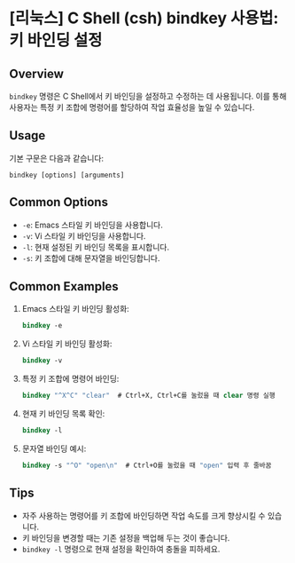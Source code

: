 # [리눅스] C Shell (csh) bindkey 사용법: 키 바인딩 설정

## Overview
`bindkey` 명령은 C Shell에서 키 바인딩을 설정하고 수정하는 데 사용됩니다. 이를 통해 사용자는 특정 키 조합에 명령어를 할당하여 작업 효율성을 높일 수 있습니다.

## Usage
기본 구문은 다음과 같습니다:
```
bindkey [options] [arguments]
```

## Common Options
- `-e`: Emacs 스타일 키 바인딩을 사용합니다.
- `-v`: Vi 스타일 키 바인딩을 사용합니다.
- `-l`: 현재 설정된 키 바인딩 목록을 표시합니다.
- `-s`: 키 조합에 대해 문자열을 바인딩합니다.

## Common Examples
1. Emacs 스타일 키 바인딩 활성화:
   ```csh
   bindkey -e
   ```

2. Vi 스타일 키 바인딩 활성화:
   ```csh
   bindkey -v
   ```

3. 특정 키 조합에 명령어 바인딩:
   ```csh
   bindkey "^X^C" "clear"  # Ctrl+X, Ctrl+C를 눌렀을 때 clear 명령 실행
   ```

4. 현재 키 바인딩 목록 확인:
   ```csh
   bindkey -l
   ```

5. 문자열 바인딩 예시:
   ```csh
   bindkey -s "^O" "open\n"  # Ctrl+O를 눌렀을 때 "open" 입력 후 줄바꿈
   ```

## Tips
- 자주 사용하는 명령어를 키 조합에 바인딩하면 작업 속도를 크게 향상시킬 수 있습니다.
- 키 바인딩을 변경할 때는 기존 설정을 백업해 두는 것이 좋습니다.
- `bindkey -l` 명령으로 현재 설정을 확인하여 충돌을 피하세요.
